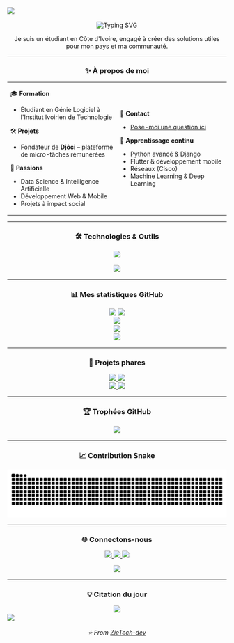 
<img src="https://capsule-render.vercel.app/api?type=waving&color=0:FF6B35,50:F7931E,100:FFD23F&height=80&section=header&text=Software%20Engineer%20|%20Data%20Scientist&fontSize=24&fontColor=fff&animation=fadeIn" />

<p align="center">
  <img src="https://readme-typing-svg.herokuapp.com?font=Fira+Code&weight=500&size=22&pause=1000&color=FF6B35&center=true&vCenter=true&width=600&lines=Hello%2C+folks!+👋;Étudiant+en+Génie+Logiciel;Fondateur+de+Djôci;Passionné+par+la+Data+Science" alt="Typing SVG" />
</p>

<p align="center">
  Je suis un étudiant en Côte d'Ivoire, engagé à créer des solutions utiles pour mon pays et ma communauté.
</p>

---

<div align="center">
  
### ✨ À propos de moi

</div>

<table align="center">
<tr>
<td width="50%">

🎓 **Formation**
- Étudiant en Génie Logiciel à l'Institut Ivoirien de Technologie

🛠️ **Projets**
- Fondateur de **Djôci** – plateforme de micro-tâches rémunérées

🔬 **Passions**
- Data Science & Intelligence Artificielle
- Développement Web & Mobile
- Projets à impact social

</td>
<td width="50%">

💬 **Contact**
- [Pose-moi une question ici](https://github.com/ZieTech-dev/ZieTech-dev/issues)

🌱 **Apprentissage continu**
- Python avancé & Django
- Flutter & développement mobile
- Réseaux (Cisco)
- Machine Learning & Deep Learning

</td>
</tr>
</table>

---

<div align="center">
  
### 🛠️ Technologies & Outils

</div>

<p align="center">
  <img src="https://skillicons.dev/icons?i=python,django,flutter,javascript,react,postgresql,git,docker,linux,vscode&theme=dark" />
</p>

<p align="center">
  <img src="https://skillicons.dev/icons?i=html,css,tailwind,nodejs,mongodb,mysql,firebase,figma&theme=dark" />
</p>

---

<div align="center">
  
### 📊 Mes statistiques GitHub

</div>

<div align="center">
  <img height="180em" src="https://github-readme-stats.vercel.app/api?username=ZieTech-dev&show_icons=true&theme=tokyonight&include_all_commits=true&count_private=true&hide_border=true&bg_color=0D1117&title_color=FF6B35&text_color=C9D1D9&icon_color=F7931E" />
  <img height="180em" src="https://github-readme-stats.vercel.app/api/top-langs/?username=ZieTech-dev&layout=compact&theme=tokyonight&hide_border=true&bg_color=0D1117&title_color=FF6B35&text_color=C9D1D9" />
</div>

<div align="center">
  <img src="https://github-readme-streak-stats.herokuapp.com/?user=ZieTech-dev&theme=tokyonight&hide_border=true&background=0D1117&stroke=FF6B35&ring=F7931E&fire=FFD23F&currStreakLabel=C9D1D9" />
</div>

<div align="center">
  <img src="https://github-readme-activity-graph.vercel.app/graph?username=ZieTech-dev&theme=tokyo-night&bg_color=0D1117&color=C9D1D9&line=FF6B35&point=F7931E&area=true&hide_border=true" />
</div>

<div align="center">
  <img src="https://github-profile-summary-cards.vercel.app/api/cards/profile-details?username=ZieTech-dev&theme=github_dark&bg_color=0D1117&border_color=FF6B35&title_color=FF6B35&text_color=C9D1D9" />
</div>

---

<div align="center">
  
### 📌 Projets phares

</div>

<div align="center">
  <a href="https://github.com/ZieTech-dev/projetEtab-java">
    <img src="https://github-readme-stats.vercel.app/api/pin/?username=ZieTech-dev&repo=projetEtab-java&theme=tokyonight&hide_border=true&bg_color=0D1117&title_color=FF6B35&text_color=C9D1D9&icon_color=F7931E" />
  </a>
  <a href="https://github.com/ZieTech-dev/systeme-vote-cei">
    <img src="https://github-readme-stats.vercel.app/api/pin/?username=ZieTech-dev&repo=systeme-vote-cei&theme=tokyonight&hide_border=true&bg_color=0D1117&title_color=FF6B35&text_color=C9D1D9&icon_color=F7931E" />
  </a>
</div>

<div align="center">
  <a href="https://github.com/ZieTech-dev/Scraping-Alibaba">
    <img src="https://github-readme-stats.vercel.app/api/pin/?username=ZieTech-dev&repo=Scraping-Alibaba&theme=tokyonight&hide_border=true&bg_color=0D1117&title_color=FF6B35&text_color=C9D1D9&icon_color=F7931E" />
  </a>
  <a href="https://github.com/ZieTech-dev/-IT-Park-Management">
    <img src="https://github-readme-stats.vercel.app/api/pin/?username=ZieTech-dev&repo=-IT-Park-Management&theme=tokyonight&hide_border=true&bg_color=0D1117&title_color=FF6B35&text_color=C9D1D9&icon_color=F7931E" />
  </a>
</div>

---

<div align="center">
  
### 🏆 Trophées GitHub

</div>

<div align="center">
  <img src="https://github-profile-trophy.vercel.app/?username=ZieTech-dev&theme=onedark&no-frame=true&no-bg=true&margin-w=4&column=7" />
</div>

---

<div align="center">
  
### 📈 Contribution Snake

</div>

<div align="center">
  <img src="https://raw.githubusercontent.com/ZieTech-dev/ZieTech-dev/output/github-contribution-grid-snake-dark.svg" />
</div>

---

<div align="center">
  
### 🌐 Connectons-nous

</div>

<p align="center">
  <a href="https://twitter.com/ton_twitter">
    <img src="https://img.shields.io/badge/Twitter-1DA1F2?style=for-the-badge&logo=twitter&logoColor=white" />
  </a>
  <a href="https://linkedin.com/in/ton_linkedin">
    <img src="https://img.shields.io/badge/LinkedIn-0077B5?style=for-the-badge&logo=linkedin&logoColor=white" />
  </a>
  <a href="mailto:ton_email@gmail.com">
    <img src="https://img.shields.io/badge/Gmail-D14836?style=for-the-badge&logo=gmail&logoColor=white" />
  </a>
</p>

<div align="center">
  <img src="https://komarev.com/ghpvc/?username=ZieTech-dev&color=FF6B35&style=for-the-badge" />
</div>

---

<div align="center">
  
### 💡 Citation du jour

</div>

<div align="center">
  <img src="https://quotes-github-readme.vercel.app/api?type=horizontal&theme=tokyonight&bg_color=0D1117&border_color=FF6B35" />
</div>

<img src="https://capsule-render.vercel.app/api?type=waving&color=0:FF6B35,50:F7931E,100:FFD23F&height=80&section=footer" />

<p align="center">
  <i>⭐️ From <a href="https://github.com/ZieTech-dev">ZieTech-dev</a></i>
</p>
